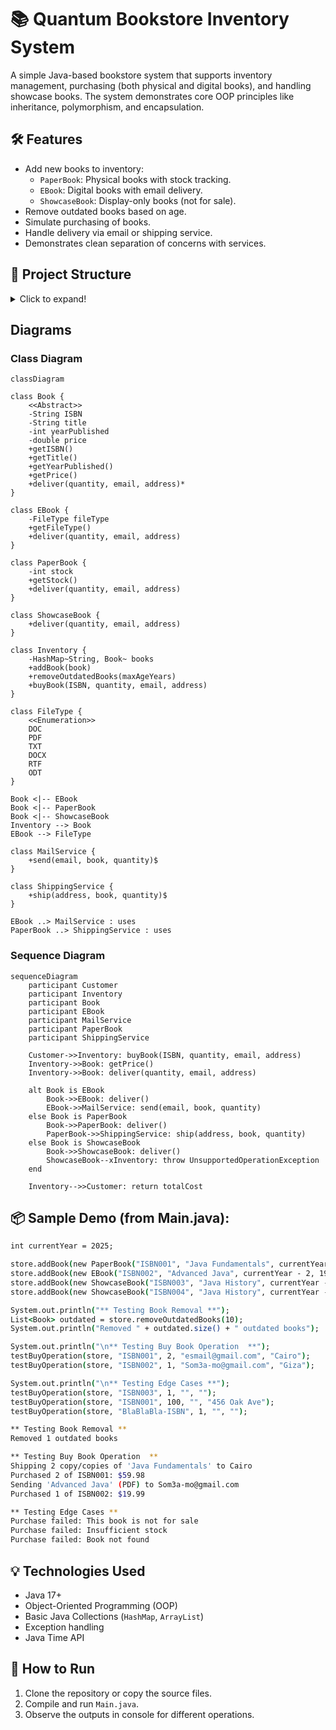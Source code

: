 # 📚 Quantum Bookstore Inventory System

A simple Java-based bookstore system that supports inventory management, purchasing (both physical and digital books), and handling showcase books. The system demonstrates core OOP principles like inheritance, polymorphism, and encapsulation.


## 🛠️ Features

- Add new books to inventory:
  - `PaperBook`: Physical books with stock tracking.
  - `EBook`: Digital books with email delivery.
  - `ShowcaseBook`: Display-only books (not for sale).
- Remove outdated books based on age.
- Simulate purchasing of books.
- Handle delivery via email or shipping service.
- Demonstrates clean separation of concerns with services.


## 🧱 Project Structure
<details>
<summary>Click to expand!</summary>

```bash
├── Main.java # Main test runner
├── models/
│ ├── Book.java # Abstract base class
│ ├── EBook.java # EBook implementation
│ ├── FileType.java # Enum for file types
│ ├── Inventory.java # Bookstore inventory logic
│ ├── PaperBook.java # Paper book implementation
│ ├── ShowcaseBook.java # Display-only books
├── services/
│ ├── MailService.java # Simulates sending e-books via email
│ └── ShippingService.java # Simulates shipping for paper books
```
</details>

## Diagrams
### Class Diagram
```mermaid
classDiagram

class Book {
    <<Abstract>>
    -String ISBN
    -String title
    -int yearPublished
    -double price
    +getISBN()
    +getTitle()
    +getYearPublished()
    +getPrice()
    +deliver(quantity, email, address)*
}

class EBook {
    -FileType fileType
    +getFileType()
    +deliver(quantity, email, address)
}

class PaperBook {
    -int stock
    +getStock()
    +deliver(quantity, email, address)
}

class ShowcaseBook {
    +deliver(quantity, email, address)
}

class Inventory {
    -HashMap~String, Book~ books
    +addBook(book)
    +removeOutdatedBooks(maxAgeYears)
    +buyBook(ISBN, quantity, email, address)
}

class FileType {
    <<Enumeration>>
    DOC
    PDF
    TXT
    DOCX
    RTF
    ODT
}

Book <|-- EBook
Book <|-- PaperBook
Book <|-- ShowcaseBook
Inventory --> Book
EBook --> FileType

class MailService {
    +send(email, book, quantity)$
}

class ShippingService {
    +ship(address, book, quantity)$
}

EBook ..> MailService : uses
PaperBook ..> ShippingService : uses

```
### Sequence Diagram
```mermaid
sequenceDiagram
    participant Customer
    participant Inventory
    participant Book
    participant EBook
    participant MailService
    participant PaperBook
    participant ShippingService

    Customer->>Inventory: buyBook(ISBN, quantity, email, address)
    Inventory->>Book: getPrice()
    Inventory->>Book: deliver(quantity, email, address)

    alt Book is EBook
        Book->>EBook: deliver()
        EBook->>MailService: send(email, book, quantity)
    else Book is PaperBook
        Book->>PaperBook: deliver()
        PaperBook->>ShippingService: ship(address, book, quantity)
    else Book is ShowcaseBook
        Book->>ShowcaseBook: deliver()
        ShowcaseBook--xInventory: throw UnsupportedOperationException
    end

    Inventory-->>Customer: return totalCost
```
## 📦 Sample Demo (from Main.java):


```csh
int currentYear = 2025;

store.addBook(new PaperBook("ISBN001", "Java Fundamentals", currentYear - 5, 29.99, 50));
store.addBook(new EBook("ISBN002", "Advanced Java", currentYear - 2, 19.99, FileType.PDF));
store.addBook(new ShowcaseBook("ISBN003", "Java History", currentYear - 8));
store.addBook(new ShowcaseBook("ISBN004", "Java History", currentYear - 20));

System.out.println("** Testing Book Removal **");
List<Book> outdated = store.removeOutdatedBooks(10);
System.out.println("Removed " + outdated.size() + " outdated books");

System.out.println("\n** Testing Buy Book Operation  **");
testBuyOperation(store, "ISBN001", 2, "esmail@gmail.com", "Cairo");
testBuyOperation(store, "ISBN002", 1, "Som3a-mo@gmail.com", "Giza");

System.out.println("\n** Testing Edge Cases **");
testBuyOperation(store, "ISBN003", 1, "", "");
testBuyOperation(store, "ISBN001", 100, "", "456 Oak Ave");
testBuyOperation(store, "BlaBlaBla-ISBN", 1, "", "");
```
```bash
** Testing Book Removal **
Removed 1 outdated books

** Testing Buy Book Operation  **
Shipping 2 copy/copies of 'Java Fundamentals' to Cairo
Purchased 2 of ISBN001: $59.98
Sending 'Advanced Java' (PDF) to Som3a-mo@gmail.com
Purchased 1 of ISBN002: $19.99

** Testing Edge Cases **
Purchase failed: This book is not for sale
Purchase failed: Insufficient stock
Purchase failed: Book not found
```

## 💡 Technologies Used

- Java 17+
- Object-Oriented Programming (OOP)
- Basic Java Collections (`HashMap`, `ArrayList`)
- Exception handling
- Java Time API

## 🚀 How to Run

1. Clone the repository or copy the source files.
2. Compile and run `Main.java`.
3. Observe the outputs in console for different operations.

